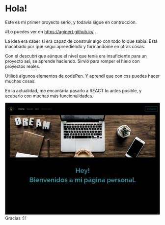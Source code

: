 # Hola!
Este es mi primer proyecto serio, y todavía sigue en contrucción. 

#Lo puedes ver en https://aginert.github.io/ .

La idea era saber si era capaz de construir algo con todo lo que sabía.
Está inacabado por que seguí aprendiendo y formandome en otras cosas. 

Con el descubrí que aúnque el nivel que tenía era insuficiente para un proyecto así, se aprende haciendo.
Sirvió para romper el hielo con proyectos reales. 

Utilicé algunos elementos de codePen. 
Y aprendí que con css puedes hacer muchas cosas. 

En la actualidad, me encantaría pasarlo a REACT lo antes posible, y acabarlo con muchas más funcionalidades. 

![alt text](public/img/video/aginertweb.gif "aginetWeb")
Gracias :)!



